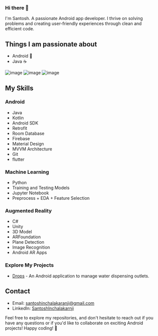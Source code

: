 ### Hi there 👋

I'm Santosh. A passionate Android app developer. I thrive on solving problems and creating user-friendly experiences through clean and efficient code.

## Things I am passionate about

- Android :robot:
- Java :coffee:

![image](https://img.shields.io/badge/-Kotlin-blueviolet) ![image](https://img.shields.io/badge/-Android-brightgreen) ![image](https://img.shields.io/badge/Java-orange) 




## My Skills


### Android
- Java
- Kotlin
- Android SDK
- Retrofit
- Room Database
- Firebase
- Material Design
- MVVM Architecture
- Git
- flutter

### Machine Learning
- Python
- Training and Testing Models
- Jupyter Notebook
- Preprocess + EDA + Feature Selection

### Augmented Reality
- C#
- Unity
- 3D Model
- ARFoundation
- Plane Detection
- Image Recognition
- Android AR Apps


### Explore My Projects


- [Drops](https://github.com/SantoshAndroidDev/Drops) - An Android application to manage water dispensing outlets.





## Contact

- Email: santoshinchalakaranji@gmail.com
- LinkedIn: [SantoshInchalakarnji](https://www.linkedin.com/in/santosh-inchalakaranji-790944237/)


Feel free to explore my repositories, and don't hesitate to reach out if you have any questions or if you'd like to collaborate on exciting Android projects! Happy coding! 🚀
